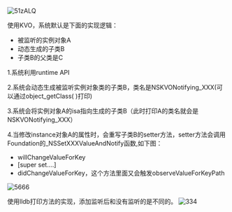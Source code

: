 ![51zALQ](https://gitee.com/threecornerstones/ThreeCornerstones_Pic/raw/master/uPic/51zALQ.png)

使用KVO，系统默认是下面的实现逻辑：

* 被监听的实例对象A
* 动态生成的子类B
* 子类B的父类是C

1.系统利用runtime API

2.系统会动态生成被监听实例对象类的子类B，类名是NSKVONotifying_XXX(可以通过object_getClass( )打印)

3.系统会将实例对象A的isa指向生成的子类B（此时打印A的类名就会是NSKVONotifying_XXX）

4.当修改instance对象A的属性时，会重写子类B的setter方法，setter方法会调用Foundation的_NSSetXXXValueAndNotify函数,如下图：

* willChangeValueForKey
* [super set....]
* didChangeValueForKey，这个方法里面又会触发observeValueForKeyPath

![5666](https://gitee.com/threecornerstones/ThreeCornerstones_Pic/raw/master/uPic/j4ypP8.png)

使用lldb打印方法的实现，添加监听后和没有监听的是不同的。
![334](https://gitee.com/threecornerstones/ThreeCornerstones_Pic/raw/master/uPic/g1cJ2X.png)